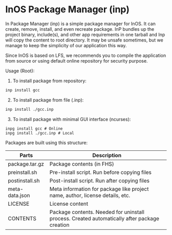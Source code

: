 # InOS Package Manager (inp)

In Package Manager (inp) is a simple package manager for InOS. It can create, 
remove, install, and even recreate package. InP bundles up the project binary, 
include(s), and other app requirements in one tarball and Inp will copy the content
to root directory. It may be unsafe sometimes, but we manage to keep the simplicity
of our application this way.

Since InOS is based on LFS, we recommends you to compile the application from
source or using default online repository for security purpose.

Usage (Root):

1. To install package from repository:
```bash
inp install gcc
```

2. To install package from file (.inp):
```bash
inp install ./gcc.inp
```

3. To install package with minimal GUI interface (ncurses):
```
inpg install gcc # Online
inpg install ./gcc.inp # Local
```

Packages are built using this structure:

| Parts               | Description |
| -----------         | ----------- |
| package.tar.gz      | Package contents (in FHS) |
| preinstall.sh       | Pre-install script. Run before copying files |
| postinstall.sh      | Post-install script. Run after copying files |
| meta-data.json      | Meta information for package like project name, author, license details, etc. |
| LICENSE             | License content        |
| CONTENTS            | Package contents. Needed for uninstall process. Created automatically after package creation |